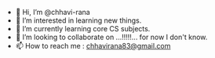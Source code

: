 - 👋 Hi, I’m @chhavi-rana
- 👀 I’m interested in learning new things.
- 🌱 I’m currently learning core CS subjects.
- 💞️ I’m looking to collaborate on ...!!!!!... for now I don't know.
- 📫 How to reach me : chhavirana83@gmail.com

<!---
chhavi-rana/chhavi-rana is a ✨ special ✨ repository because its `README.md` (this file) appears on your GitHub profile.
You can click the Preview link to take a look at your changes.
--->

